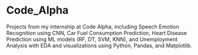 # Code_Alpha
Projects from my internship at Code Alpha, including Speech Emotion Recognition using CNN, Car Fuel Consumption Prediction, Heart Disease Prediction using ML models (RF, DT, SVM, KNN), and Unemployment Analysis with EDA and visualizations using Python, Pandas, and Matplotlib.
